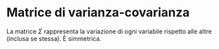 # Matrice di varianza-covarianza 
La matrice $\Sigma$ rappresenta la variazione di ogni variabile rispetto alle altre (inclusa se stessa). È simmetrica.